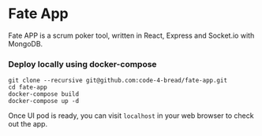 # Fate App
Fate APP is a scrum poker tool, written in React, Express and Socket.io with MongoDB.

### Deploy locally using docker-compose
`git clone --recursive git@github.com:code-4-bread/fate-app.git` <br>
`cd fate-app`<br>
`docker-compose build`<br>
`docker-compose up -d`<br>

Once UI pod is ready, you can visit `localhost` in your web browser to check out the app.
